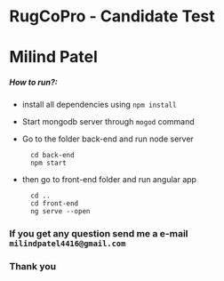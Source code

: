 # RugCoPro - Candidate Test

# Milind Patel

#####  How to run?:

* install all dependencies using ` npm install `
* Start mongodb server through ` mogod ` command
* Go to the folder back-end and run node server 

    
        cd back-end
        npm start

    
* then go to front-end folder and run angular app

    
        cd ..
        cd front-end
        ng serve --open

    
### If you get any question send me a e-mail `milindpatel4416@gmail.com` 
### Thank you
